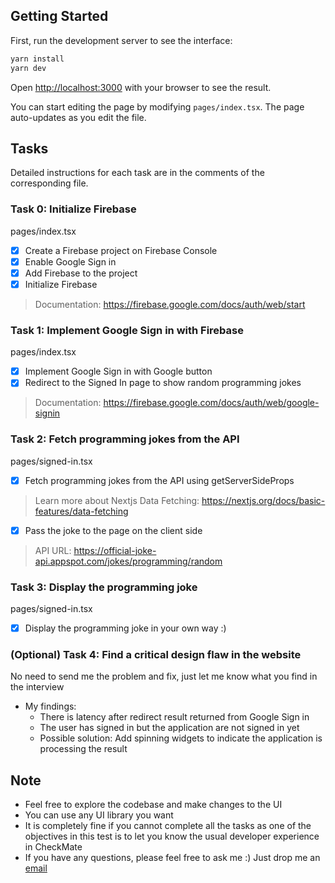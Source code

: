 ## Getting Started

First, run the development server to see the interface:

```bash
yarn install
yarn dev
```

Open [http://localhost:3000](http://localhost:3000) with your browser to see the result.

You can start editing the page by modifying `pages/index.tsx`. The page auto-updates as you edit the file.


## Tasks
Detailed instructions for each task are in the comments of the corresponding file.

### Task 0: Initialize Firebase
pages/index.tsx
- [x] Create a Firebase project on Firebase Console
- [x] Enable Google Sign in
- [x] Add Firebase to the project
- [x] Initialize Firebase
> Documentation: https://firebase.google.com/docs/auth/web/start

### Task 1: Implement Google Sign in with Firebase
pages/index.tsx
- [x] Implement Google Sign in with Google button
- [x] Redirect to the Signed In page to show random programming jokes
> Documentation: https://firebase.google.com/docs/auth/web/google-signin

### Task 2: Fetch programming jokes from the API
pages/signed-in.tsx
- [x] Fetch programming jokes from the API using getServerSideProps
> Learn more about Nextjs Data Fetching: https://nextjs.org/docs/basic-features/data-fetching
- [x] Pass the joke to the page on the client side
> API URL: https://official-joke-api.appspot.com/jokes/programming/random

### Task 3: Display the programming joke
pages/signed-in.tsx
- [x] Display the programming joke in your own way :)

### (Optional) Task 4: Find a critical design flaw in the website
No need to send me the problem and fix, just let me know what you find in the interview
- My findings:
    - There is latency after redirect result returned from Google Sign in
    - The user has signed in but the application are not signed in yet
    - Possible solution: Add spinning widgets to indicate the application is processing the result

## Note
- Feel free to explore the codebase and make changes to the UI
- You can use any UI library you want
- It is completely fine if you cannot complete all the tasks as one of the objectives in this test is to let you know the usual developer experience in CheckMate
- If you have any questions, please feel free to ask me :) Just drop me an [email](mailto://hermanho@checkmatehk.io)
